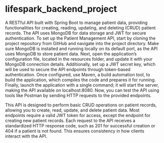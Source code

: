 # lifespark_backend_project
A RESTful API built with Spring Boot to manage patient data, providing functionalities for creating, reading, updating, and deleting (CRUD) patient records. The API uses MongoDB for data storage and JWT for secure authentication.
To set up the Patient Management API, start by cloning the project repository from GitHub and navigate into the project directory. Make sure MongoDB is installed and running locally on its default port, as the API uses MongoDB to store patient data. Next, open the application’s configuration file, located in the resources folder, and update it with your MongoDB connection details. Additionally, set up a JWT secret key, which will be used to secure the API endpoints through token-based authentication. Once configured, use Maven, a build automation tool, to build the application, which compiles the code and prepares it for running. Finally, launch the application with a single command; it will start the server, making the API available on localhost:8080. Now, you can test the API using tools like Postman by sending HTTP requests to the provided endpoints.

This API is designed to perform basic CRUD operations on patient records, allowing you to create, read, update, and delete patient data. Most endpoints require a valid JWT token for access, except the endpoint for creating new patient records. Each request to the API receives a standardized HTTP response code, such as 201 for successful creation or 404 if a patient is not found. This ensures consistency in how clients interact with the API.
